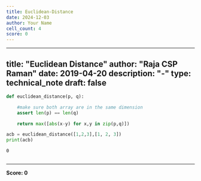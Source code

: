 ```yaml
---
title: Euclidean-Distance
date: 2024-12-03
author: Your Name
cell_count: 4
score: 0
---
```


---
title: "Euclidean Distance"
author: "Raja CSP Raman"
date: 2019-04-20
description: "-"
type: technical_note
draft: false
---

```python
def euclidean_distance(p, q):

    #make sure both array are in the same dimension
    assert len(p) == len(q)  

    return max([abs(x-y) for x,y in zip(p,q)])
```


```python
acb = euclidean_distance([1,2,3],[1, 2, 3])
print(acb)
```

    0



```python

```


---
**Score: 0**